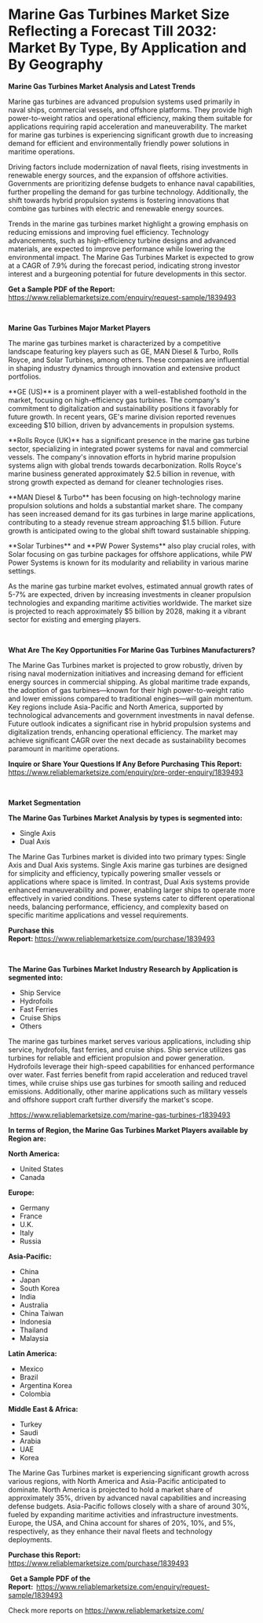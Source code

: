 <p><h1>Marine Gas Turbines Market Size Reflecting a Forecast Till 2032: Market By Type, By Application and By Geography</h1></p><p><strong>Marine Gas Turbines Market Analysis and Latest Trends</strong></p>
<p><p>Marine gas turbines are advanced propulsion systems used primarily in naval ships, commercial vessels, and offshore platforms. They provide high power-to-weight ratios and operational efficiency, making them suitable for applications requiring rapid acceleration and maneuverability. The market for marine gas turbines is experiencing significant growth due to increasing demand for efficient and environmentally friendly power solutions in maritime operations.</p><p>Driving factors include modernization of naval fleets, rising investments in renewable energy sources, and the expansion of offshore activities. Governments are prioritizing defense budgets to enhance naval capabilities, further propelling the demand for gas turbine technology. Additionally, the shift towards hybrid propulsion systems is fostering innovations that combine gas turbines with electric and renewable energy sources.</p><p>Trends in the marine gas turbines market highlight a growing emphasis on reducing emissions and improving fuel efficiency. Technology advancements, such as high-efficiency turbine designs and advanced materials, are expected to improve performance while lowering the environmental impact. The Marine Gas Turbines Market is expected to grow at a CAGR of 7.9% during the forecast period, indicating strong investor interest and a burgeoning potential for future developments in this sector.</p></p>
<p><strong>Get a Sample PDF of the Report:&nbsp;</strong> <a href="https://www.reliablemarketsize.com/enquiry/request-sample/1839493?utm_campaign=1879&utm_medium=2&utm_source=Github&utm_content=ia&utm_term=10042025&utm_id=marine-gas-turbines">https://www.reliablemarketsize.com/enquiry/request-sample/1839493</a></p>
<p>&nbsp;</p>
<p><strong>Marine Gas Turbines Major Market Players</strong></p>
<p><p>The marine gas turbines market is characterized by a competitive landscape featuring key players such as GE, MAN Diesel & Turbo, Rolls Royce, and Solar Turbines, among others. These companies are influential in shaping industry dynamics through innovation and extensive product portfolios.</p><p>**GE (US)** is a prominent player with a well-established foothold in the market, focusing on high-efficiency gas turbines. The company's commitment to digitalization and sustainability positions it favorably for future growth. In recent years, GE's marine division reported revenues exceeding $10 billion, driven by advancements in propulsion systems.</p><p>**Rolls Royce (UK)** has a significant presence in the marine gas turbine sector, specializing in integrated power systems for naval and commercial vessels. The company's innovation efforts in hybrid marine propulsion systems align with global trends towards decarbonization. Rolls Royce's marine business generated approximately $2.5 billion in revenue, with strong growth expected as demand for cleaner technologies rises.</p><p>**MAN Diesel & Turbo** has been focusing on high-technology marine propulsion solutions and holds a substantial market share. The company has seen increased demand for its gas turbines in large marine applications, contributing to a steady revenue stream approaching $1.5 billion. Future growth is anticipated owing to the global shift toward sustainable shipping.</p><p>**Solar Turbines** and **PW Power Systems** also play crucial roles, with Solar focusing on gas turbine packages for offshore applications, while PW Power Systems is known for its modularity and reliability in various marine settings.</p><p>As the marine gas turbine market evolves, estimated annual growth rates of 5-7% are expected, driven by increasing investments in cleaner propulsion technologies and expanding maritime activities worldwide. The market size is projected to reach approximately $5 billion by 2028, making it a vibrant sector for existing and emerging players.</p></p>
<p>&nbsp;</p>
<p><strong>What Are The Key Opportunities For Marine Gas Turbines Manufacturers?</strong></p>
<p><p>The Marine Gas Turbines market is projected to grow robustly, driven by rising naval modernization initiatives and increasing demand for efficient energy sources in commercial shipping. As global maritime trade expands, the adoption of gas turbines—known for their high power-to-weight ratio and lower emissions compared to traditional engines—will gain momentum. Key regions include Asia-Pacific and North America, supported by technological advancements and government investments in naval defense. Future outlook indicates a significant rise in hybrid propulsion systems and digitalization trends, enhancing operational efficiency. The market may achieve significant CAGR over the next decade as sustainability becomes paramount in maritime operations.</p></p>
<p><strong>Inquire or Share Your Questions If Any Before Purchasing This Report:</strong> <a href="https://www.reliablemarketsize.com/enquiry/pre-order-enquiry/1839493?utm_campaign=1879&utm_medium=2&utm_source=Github&utm_content=ia&utm_term=10042025&utm_id=marine-gas-turbines">https://www.reliablemarketsize.com/enquiry/pre-order-enquiry/1839493</a></p>
<p>&nbsp;</p>
<p><strong>Market Segmentation</strong></p>
<p><strong>The Marine Gas Turbines Market Analysis by types is segmented into:</strong></p>
<p><ul><li>Single Axis</li><li>Dual Axis</li></ul></p>
<p><p>The Marine Gas Turbines market is divided into two primary types: Single Axis and Dual Axis systems. Single Axis marine gas turbines are designed for simplicity and efficiency, typically powering smaller vessels or applications where space is limited. In contrast, Dual Axis systems provide enhanced maneuverability and power, enabling larger ships to operate more effectively in varied conditions. These systems cater to different operational needs, balancing performance, efficiency, and complexity based on specific maritime applications and vessel requirements.</p></p>
<p><strong>Purchase this Report:&nbsp;</strong><a href="https://www.reliablemarketsize.com/purchase/1839493?utm_campaign=1879&utm_medium=2&utm_source=Github&utm_content=ia&utm_term=10042025&utm_id=marine-gas-turbines">https://www.reliablemarketsize.com/purchase/1839493</a></p>
<p>&nbsp;</p>
<p><strong>The Marine Gas Turbines Market Industry Research by Application is segmented into:</strong></p>
<p><ul><li>Ship Service</li><li>Hydrofoils</li><li>Fast Ferries</li><li>Cruise Ships</li><li>Others</li></ul></p>
<p><p>The marine gas turbines market serves various applications, including ship service, hydrofoils, fast ferries, and cruise ships. Ship service utilizes gas turbines for reliable and efficient propulsion and power generation. Hydrofoils leverage their high-speed capabilities for enhanced performance over water. Fast ferries benefit from rapid acceleration and reduced travel times, while cruise ships use gas turbines for smooth sailing and reduced emissions. Additionally, other marine applications such as military vessels and offshore support craft further diversify the market's scope.</p></p>
<p><a href="https://www.reliablemarketsize.com/marine-gas-turbines-r1839493?utm_campaign=1879&utm_medium=2&utm_source=Github&utm_content=ia&utm_term=10042025&utm_id=marine-gas-turbines">&nbsp;https://www.reliablemarketsize.com/marine-gas-turbines-r1839493</a></p>
<p><strong>In terms of Region, the Marine Gas Turbines Market Players available by Region are:</strong></p>
<p>
    <p> <strong> North America: </strong>
        <ul>
            <li>United States</li>
            <li>Canada</li>
        </ul>
        </p> 
    <p> <strong> Europe: </strong>
        <ul>
            <li>Germany</li>
            <li>France</li>
            <li>U.K.</li>
            <li>Italy</li>
            <li>Russia</li>
        </ul>
        </p> 
    <p> <strong> Asia-Pacific: </strong>
        <ul>
            <li>China</li>
            <li>Japan</li>
            <li>South Korea</li>
            <li>India</li>
            <li>Australia</li>
            <li>China Taiwan</li>
            <li>Indonesia</li>
            <li>Thailand</li>
            <li>Malaysia</li>
        </ul>
        </p> 
    <p> <strong> Latin America: </strong>
        <ul>
            <li>Mexico</li>
            <li>Brazil</li>
            <li>Argentina Korea</li>
            <li>Colombia</li>
        </ul>
        </p> 
    <p> <strong> Middle East & Africa: </strong>
        <ul>
            <li>Turkey</li>
            <li>Saudi</li>
            <li>Arabia</li>
            <li>UAE</li>
            <li>Korea</li>
        </ul>
    </p>
    </p>
<p><p>The Marine Gas Turbines market is experiencing significant growth across various regions, with North America and Asia-Pacific anticipated to dominate. North America is projected to hold a market share of approximately 35%, driven by advanced naval capabilities and increasing defense budgets. Asia-Pacific follows closely with a share of around 30%, fueled by expanding maritime activities and infrastructure investments. Europe, the USA, and China account for shares of 20%, 10%, and 5%, respectively, as they enhance their naval fleets and technology deployments.</p></p>
<p><strong>Purchase this Report: </strong><a href="https://www.reliablemarketsize.com/purchase/1839493?utm_campaign=1879&utm_medium=2&utm_source=Github&utm_content=ia&utm_term=10042025&utm_id=marine-gas-turbines">https://www.reliablemarketsize.com/purchase/1839493</a></p>
<p>&nbsp;<strong>Get a Sample PDF of the Report:&nbsp;&nbsp;</strong><a href="https://www.reliablemarketsize.com/enquiry/request-sample/1839493?utm_campaign=1879&utm_medium=2&utm_source=Github&utm_content=ia&utm_term=10042025&utm_id=marine-gas-turbines">https://www.reliablemarketsize.com/enquiry/request-sample/1839493</a></p>
<p><strong></strong></p>
<p>Check more reports on <a href="https://www.reliablemarketsize.com/?utm_campaign=1879&utm_medium=2&utm_source=Github&utm_content=ia&utm_term=10042025&utm_id=marine-gas-turbines">https://www.reliablemarketsize.com/</a></p>